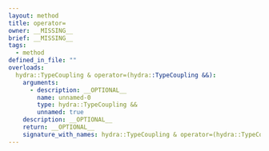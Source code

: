 ```yaml
---
layout: method
title: operator=
owner: __MISSING__
brief: __MISSING__
tags:
  - method
defined_in_file: ""
overloads:
  hydra::TypeCoupling & operator=(hydra::TypeCoupling &&):
    arguments:
      - description: __OPTIONAL__
        name: unnamed-0
        type: hydra::TypeCoupling &&
        unnamed: true
    description: __OPTIONAL__
    return: __OPTIONAL__
    signature_with_names: hydra::TypeCoupling & operator=(hydra::TypeCoupling &&)
---
```

